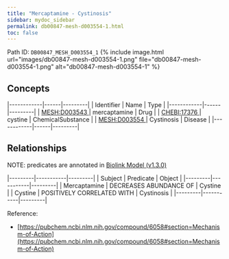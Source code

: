 ```yaml
---
title: "Mercaptamine - Cystinosis"
sidebar: mydoc_sidebar
permalink: db00847-mesh-d003554-1.html
toc: false 
---
```



Path ID: `DB00847_MESH_D003554_1`
{% include image.html url="images/db00847-mesh-d003554-1.png" file="db00847-mesh-d003554-1.png" alt="db00847-mesh-d003554-1" %}

## Concepts

|------------|------|---------|
| Identifier | Name | Type    |
|------------|------|---------|
| <a href="https://identifiers.org/MESH:D003543">MESH:D003543 </a> | mercaptamine | Drug |
| <a href="https://identifiers.org/CHEBI:17376">CHEBI:17376 </a> | cystine | ChemicalSubstance |
| <a href="https://identifiers.org/MESH:D003554">MESH:D003554 </a> | Cystinosis | Disease |
|------------|------|---------|

## Relationships


NOTE: predicates are annotated in <a href="https://github.com/biolink/biolink-model/releases/tag/v1.3.0">Biolink Model (v1.3.0)</a>

|---------|-----------|---------|
| Subject | Predicate | Object  |
|---------|-----------|---------|
| Mercaptamine | DECREASES ABUNDANCE OF | Cystine |
| Cystine | POSITIVELY CORRELATED WITH | Cystinosis |
|---------|-----------|---------|

Reference: 
  - [https://pubchem.ncbi.nlm.nih.gov/compound/6058#section=Mechanism-of-Action](https://pubchem.ncbi.nlm.nih.gov/compound/6058#section=Mechanism-of-Action)
